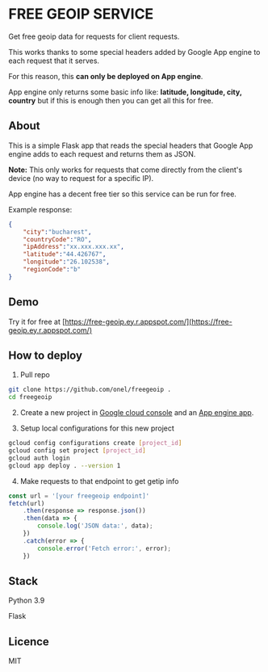 # FREE GEOIP SERVICE

Get free geoip data for requests for client requests.

This works thanks to some special headers added by Google App engine to each request that it serves.

For this reason, this **can only be deployed on App engine**.

App engine only returns some basic info like: **latitude, longitude, city, country** but if this is enough then you can get all this for free.

## About

This is a simple Flask app that reads the special headers that Google App engine adds to each request and returns them as JSON.

**Note:** This only works for requests that come directly from the client's device (no way to request for a specific IP).

App engine has a decent free tier so this service can be run for free.

Example response:

```json
{
	"city":"bucharest",
    "countryCode":"RO",
    "ipAddress":"xx.xxx.xxx.xx",
    "latitude":"44.426767",
    "longitude":"26.102538",
    "regionCode":"b"
}
```

## Demo

Try it for free at [https://free-geoip.ey.r.appspot.com/](https://free-geoip.ey.r.appspot.com/)

## How to deploy

1. Pull repo

```sh
git clone https://github.com/onel/freegeoip .
cd freegeoip
```

2. Create a new project in [Google cloud console](https://console.cloud.google.com) and an [App engine app](https://console.cloud.google.com/appengine).

3. Setup local configurations for this new project

```sh
gcloud config configurations create [project_id]
gcloud config set project [project_id]
gcloud auth login
gcloud app deploy . --version 1
```

4. Make requests to that endpoint to get getip info

```javascript
const url = '[your freegeoip endpoint]'
fetch(url)
    .then(response => response.json())
    .then(data => {
        console.log('JSON data:', data);
    })
    .catch(error => {
        console.error('Fetch error:', error);
    })
```



## Stack

Python 3.9

Flask

## Licence

MIT